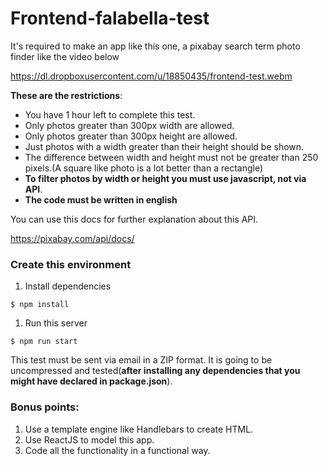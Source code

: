 # Frontend-falabella-test

It's required to make an app like this one, a pixabay search term photo finder like the video below

https://dl.dropboxusercontent.com/u/18850435/frontend-test.webm


**These are the restrictions**:

- You have 1 hour left to complete this test.
- Only photos greater than 300px width are allowed.
- Only photos greater than 300px height are allowed.
- Just photos with a width greater than their height should be shown.
- The difference between width and height must not be greater than 250 pixels.(A square like photo is a lot better than a rectangle)
- **To filter photos by width or height you must use javascript, not via API**.
- **The code must be written in english**

You can use this docs for further explanation about this API.

https://pixabay.com/api/docs/


### Create this environment

1. Install dependencies
```shell
$ npm install
```

1. Run this server
```shell
$ npm run start
```


This test must be sent via email in a ZIP format. It is going to be uncompressed and tested(**after installing any dependencies that you might have declared in package.json**).


### Bonus points:

1. Use a template engine like Handlebars to create HTML.
1. Use ReactJS to model this app.
1. Code all the functionality in a functional way.

